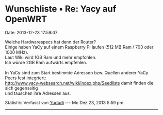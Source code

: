 Wunschliste • Re: Yacy auf OpenWRT
==================================

Date: 2013-12-23 17:59:07

Welche Hardwarespecs hat denn der Router?\
Einige haben YaCy auf einem Raspberry Pi laufen (512 MB Ram / 700 oder
1000 MHz).\
Laut Wiki wird 1GB Ram und mehr empfohlen.\
Ich würde 2GB Ram aufwärts empfehlen.\
\
In YaCy sind zum Start bestimmte Adressen bzw. Quellen anderer YaCy
Peers fest integriert:\
<http://www.yacy-websearch.net/wiki/index.php/Seedlists> damit finden
die sich gegenseitig\
und tauschen ihre Adressen aus.

Statistik: Verfasst von
[Yududi](http://forum.yacy-websuche.de/memberlist.php?mode=viewprofile&u=9077)
--- Mo Dez 23, 2013 5:59 pm

------------------------------------------------------------------------
